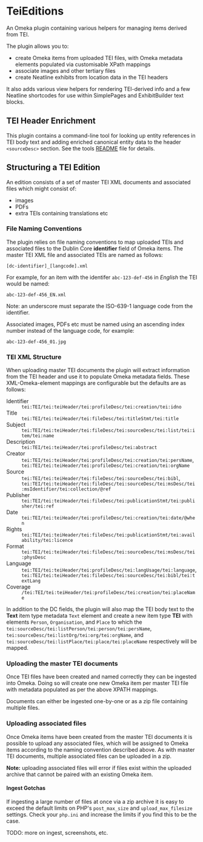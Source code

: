 TeiEditions
===========

An Omeka plugin containing various helpers for managing items derived from TEI.

The plugin allows you to:

 - create Omeka items from uploaded TEI files, with Omeka metadata elements populated via customisable XPath mappings
 - associate images and other tertiary files
 - create Neatline exhibits from location data in the TEI headers

It also adds various view helpers for rendering TEI-derived info and a few Neatline
shortcodes for use within SimplePages and ExhibitBuilder text blocks.

TEI Header Enrichment
---------------------

This plugin contains a command-line tool for looking up entity references in TEI body text and 
adding enriched canonical entity data to the header `<sourceDesc>` section. See the tools 
[README](tools/README.md) file for details.


Structuring a TEI Edition
-------------------------

An edition consists of a set of master TEI XML documents and associated files which might consist of:

 - images
 - PDFs
 - extra TEIs containing translations etc
 
### File Naming Conventions

The plugin relies on file naming conventions to map uploaded TEIs and associated files to the Dublin Core
__identifier__ field of Omeka items. The master TEI XML file and associated TEIs are named as follows:

    [dc-identifier]_[langcode].xml
    
For example, for an item with the identifer `abc-123-def-456` in *English* the TEI would be named:

    abc-123-def-456_EN.xml
    
Note: an underscore must separate the ISO-639-1 language code from the identifier.
    
Associated images, PDFs etc must be named using an ascending index number instead of the language code,
for example:

    abc-123-def-456_01.jpg
    
### TEI XML Structure

When uploading master TEI documents the plugin will extract information from the TEI header and use it to 
populate Omeka metadata fields. These XML-Omeka-element mappings are configurable but the defaults are as
follows:

<dl>
    <dt>Identifier</dt>
    <dd><code>tei:TEI/tei:teiHeader/tei:profileDesc/tei:creation/tei:idno</code></dd>
    <dt>Title</dt> 
    <dd><code>tei:TEI/tei:teiHeader/tei:fileDesc/tei:titleStmt/tei:title</code><dd>
    <dt>Subject</dt> 
    <dd><code>tei:TEI/tei:teiHeader/tei:fileDesc/tei:sourceDesc/tei:list/tei:item/tei:name</code><dd>
    <dt>Description</dt> 
    <dd><code>tei:TEI/tei:teiHeader/tei:profileDesc/tei:abstract</code><dd>
    <dt>Creator</dt>
    <dd>
       <code>tei:TEI/tei:teiHeader/tei:profileDesc/tei:creation/tei:persName</code>,
       <code>tei:TEI/tei:teiHeader/tei:profileDesc/tei:creation/tei:orgName</code>
    </dd>
    <dt>Source</dt>
    <dd>
       <code>tei:TEI/tei:teiHeader/tei:fileDesc/tei:sourceDesc/tei:bibl</code>, 
       <code>tei:TEI/tei:teiHeader/tei:fileDesc/tei:sourceDesc/tei:msDesc/tei:msIdentifier/tei:collection/@ref</code>
    </dd>
    <dt>Publisher</dt> 
    <dd><code>tei:TEI/tei:teiHeader/tei:fileDesc/tei:publicationStmt/tei:publisher/tei:ref</code><dd>
    <dt>Date</dt> 
    <dd><code>tei:TEI/tei:teiHeader/tei:profileDesc/tei:creation/tei:date/@when</code><dd>
    <dt>Rights</dt> 
    <dd><code>tei:TEI/tei:teiHeader/tei:fileDesc/tei:publicationStmt/tei:availability/tei:licence</code><dd>
    <dt>Format</dt> 
    <dd><code>tei:TEI/tei:teiHeader/tei:fileDesc/tei:sourceDesc/tei:msDesc/tei:physDesc</code><dd>
    <dt>Language</dt>
    <dd>
        <code>tei:TEI/tei:teiHeader/tei:profileDesc/tei:langUsage/tei:language</code>,
        <code>tei:TEI/tei:teiHeader/tei:fileDesc/tei:sourceDesc/tei:bibl/tei:textLang</code>   
    </dd>
    <dt>Coverage</dt> 
    <dd><code>/tei:TEI/tei:teiHeader/tei:profileDesc/tei:creation/tei:placeName<dd></code>
</dl>


In addition to the DC fields, the plugin will also map the TEI body text to the **Text** item type
metadata `Text` element and create a new item type **TEI** with elements `Person`, `Organisation`, and `Place`
to which the `tei:sourceDesc/tei:listPerson/tei:person/tei:persName`, 
`tei:sourceDesc/tei:listOrg/tei:org/tei:orgName`, and 
`tei:sourceDesc/tei:listPlace/tei:place/tei:placeName` respectively will be mapped.

### Uploading the master TEI documents

Once TEI files have been created and named correctly they can be ingested into Omeka. Doing so will create
one new Omeka item per master TEI file with metadata populated as per the above XPATH mappings. 

Documents can either be ingested one-by-one or as a zip file containing multiple files.

### Uploading associated files

Once Omeka items have been created from the master TEI documents it is possible to upload any associated
files, which will be assigned to Omeka items according to the naming convention described above. As with
master TEI documents, multiple associated files can be uploaded in a zip.

**Note:** uploading associated files will error if files exist within the uploaded archive that cannot be
paired with an existing Omeka item.

#### Ingest Gotchas

If ingesting a large number of files at once via a zip archive it is easy to exceed the default limits on
PHP's `post_max_size` and `upload_max_filesize` settings. Check your `php.ini` and increase the limits if 
you find this to be the case.  

TODO: more on ingest, screenshots, etc.